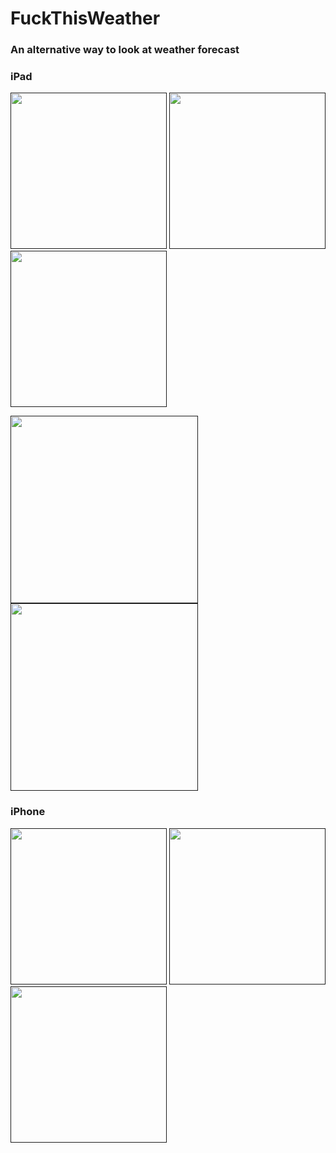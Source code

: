 # FuckThisWeather

### An alternative way to look at weather forecast

### iPad

[<img src="https://github.com/LeonErath/FuckThisWeather/blob/master/images/Simulator%20Screen%20Shot%20-%20iPad%20Pro%20(9.7-inch)%20-%202017-11-08%20at%2015.28.08.png" width="250"/>]() [<img src="https://github.com/LeonErath/FuckThisWeather/blob/master/images/Simulator%20Screen%20Shot%20-%20iPad%20Pro%20(9.7-inch)%20-%202017-11-08%20at%2015.28.15.png" width="250"/>]() [<img src="https://github.com/LeonErath/FuckThisWeather/blob/master/images/Simulator%20Screen%20Shot%20-%20iPad%20Pro%20(9.7-inch)%20-%202017-11-08%20at%2015.28.18.png" width="250"/>]()


[<img src="https://github.com/LeonErath/FuckThisWeather/blob/master/images/Simulator%20Screen%20Shot%20-%20iPad%20Pro%20(9.7-inch)%20-%202017-11-08%20at%2015.28.33.png" width="300"/>]() [<img src="https://github.com/LeonErath/FuckThisWeather/blob/master/images/Simulator%20Screen%20Shot%20-%20iPad%20Pro%20(9.7-inch)%20-%202017-11-08%20at%2015.28.40.png" width="300"/>]()



### iPhone

[<img src="https://github.com/LeonErath/FuckThisWeather/blob/master/images/Simulator%20Screen%20Shot%20-%20iPhone%208%20Plus%20-%202017-11-08%20at%2015.27.14.png" width="250"/>]() [<img src="https://github.com/LeonErath/FuckThisWeather/blob/master/images/Simulator%20Screen%20Shot%20-%20iPhone%208%20Plus%20-%202017-11-08%20at%2015.27.19.png" width="250"/>]() [<img src="https://github.com/LeonErath/FuckThisWeather/blob/master/images/Simulator%20Screen%20Shot%20-%20iPhone%208%20Plus%20-%202017-11-08%20at%2015.27.23.png" width="250"/>]()
